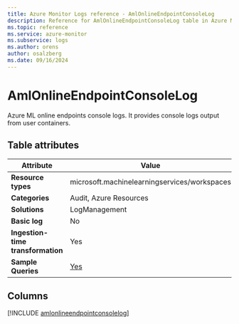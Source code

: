 ```yaml
---
title: Azure Monitor Logs reference - AmlOnlineEndpointConsoleLog
description: Reference for AmlOnlineEndpointConsoleLog table in Azure Monitor Logs.
ms.topic: reference
ms.service: azure-monitor
ms.subservice: logs
ms.author: orens
author: osalzberg
ms.date: 09/16/2024
---
```


# AmlOnlineEndpointConsoleLog

Azure ML online endpoints console logs. It provides console logs output from user containers.


## Table attributes

|Attribute|Value|
|---|---|
|**Resource types**|microsoft.machinelearningservices/workspaces|
|**Categories**|Audit, Azure Resources|
|**Solutions**| LogManagement|
|**Basic log**|No|
|**Ingestion-time transformation**|Yes|
|**Sample Queries**|[Yes](/azure/azure-monitor/reference/queries/amlonlineendpointconsolelog)|



## Columns
  
[!INCLUDE [amlonlineendpointconsolelog](~/reusable-content/ce-skilling/azure/includes/azure-monitor/reference/tables/amlonlineendpointconsolelog-include.md)]
